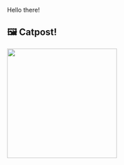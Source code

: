 Hello there!



## 🖼️ Catpost!

<sub>
    <img src="https://cdn2.thecatapi.com/images/53g.jpg" height="256">
</sub>

